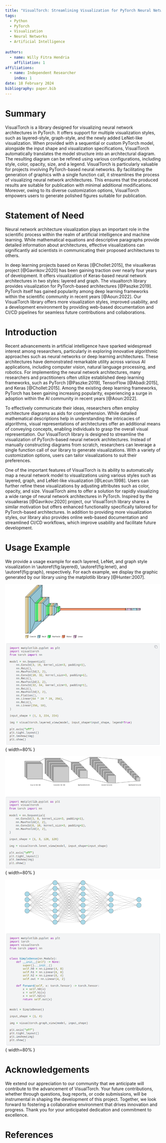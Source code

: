 ```yaml
---
title: "VisualTorch: Streamlining Visualization for PyTorch Neural Network Architectures"
tags:
  - Python
  - PyTorch
  - Visualization
  - Neural Networks
  - Artificial Intelligence

authors:
  - name: Willy Fitra Hendria
    affiliation: 1
affiliations:
  - name: Independent Researcher
    index: 1
date: 18 February 2024
bibliography: paper.bib
---
```


# Summary

VisualTorch is a library designed for visualizing neural network architectures in PyTorch. It offers support for multiple visualization styles, such as layered-style, graph-style, and the newly added LeNet-like visualization. When provided with a sequential or custom PyTorch model, alongside the input shape and visualization specifications, VisualTorch automatically translates the model structure into an architectural diagram. The resulting diagram can be refined using various configurations, including style, color, opacity, size, and a legend. VisualTorch is particularly valuable for projects involving PyTorch-based neural networks. By facilitating the generation of graphics with a single function call, it streamlines the process of visualizing neural network architectures. This ensures that the produced results are suitable for publication with minimal additional modifications. Moreover, owing to its diverse customization options, VisualTorch empowers users to generate polished figures suitable for publication.

# Statement of Need

Neural network architecture visualization plays an important role in the scientific process within the realm of artificial intelligence and machine learning. While mathematical equations and descriptive paragraphs provide detailed information about architectures, effective visualizations can significantly aid scientists in communicating their proposed architectures to others.

In deep learning projects based on Keras [@Chollet:2015], the visualkeras project [@Gavrikov:2020] has been gaining traction over nearly four years of development. It offers visualization of Keras-based neural network architectures in two styles: layered and graph. The visualtorch library provides visualization for PyTorch-based architectures [@Paszke:2019]. PyTorch itself has gained popularity among deep learning frameworks within the scientific community in recent years [@Aoun:2022]. Our VisualTorch library offers more visualization styles, improved usability, and a development environment by providing web-based documentation and CI/CD pipelines for seamless future contributions and collaborations.

# Introduction

Recent advancements in artificial intelligence have sparked widespread interest among researchers, particularly in exploring innovative algorithmic approaches such as neural networks or deep learning architectures. These architectures have demonstrated remarkable utility across various AI applications, including computer vision, natural language processing, and robotics. For implementing the neural network architectures, many researchers and practitioners often utilize established deep learning frameworks, such as PyTorch [@Paszke:2019], TensorFlow [@Abadi:2015], and Keras [@Chollet:2015]. Among the existing deep learning frameworks, PyTorch has been gaining increasing popularity, experiencing a surge in adoption within the AI community in recent years [@Aoun:2022].

To effectively communicate their ideas, researchers often employ architecture diagrams as aids for comprehension. While detailed mathematical descriptions help in understanding the intricacies of algorithms, visual representations of architectures offer an additional means of conveying concepts, enabling individuals to grasp the overall visual representation. Our VisualTorch library is designed to streamline the visualization of PyTorch-based neural network architectures. Instead of manually constructing diagrams from scratch, researchers can leverage a single function call of our library to generate visualizations. With a variety of customization options, users can tailor visualizations to suit their preferences.

One of the important features of VisualTorch is its ability to automatically map a neural network model to visualizations using various styles such as layered, graph, and LeNet-like visualization [@Lecun:1998]. Users can further refine these visualizations by adjusting attributes such as color, opacity, and size. VisualTorch aims to offer a solution for rapidly visualizing a wide range of neural network architectures in PyTorch. Inspired by the visualkeras [@Gavrikov:2020] project, our VisualTorch library shares a similar motivation but offers enhanced functionality specifically tailored for PyTorch-based architectures. In addition to providing more visualization styles, our library also provides online web-based documentation and streamlined CI/CD workflows, which improve usability and facilitate future development.

# Usage Example

We provide a usage example for each layered, LeNet, and graph style visualization in \autoref{fig:layered}, \autoref{fig:lenet}, and \autoref{fig:graph}, respectively. For each example, we display the graphic generated by our library using the matplotlib library [@Hunter:2007].

![An example of layered style visualization generated using VisualTorch, accompanied by its corresponding Python code.\label{fig:layered}](figure-layered.png){ width=80% }

![An example of LeNet style visualization generated using VisualTorch, accompanied by its corresponding Python code.\label{fig:lenet}](figure-lenet.png){ width=80% }

![An example of graph style visualization generated using VisualTorch, accompanied by its corresponding Python code.\label{fig:graph}](figure-graph.png){ width=80% }

# Acknowledgements

We extend our appreciation to our community that we anticipate will contribute to the advancement of VisualTorch. Your future contributions, whether through questions, bug reports, or code submissions, will be instrumental in shaping the development of this project. Together, we look forward to fostering a collaborative environment that drives innovation and progress. Thank you for your anticipated dedication and commitment to excellence.

# References

